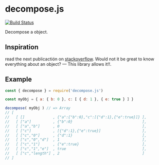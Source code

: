 # decompose.js

[![Build Status](https://travis-ci.org/JonDotsoy/decompose.js.svg?branch=master)](https://travis-ci.org/JonDotsoy/decompose.js)

Decompose a object.

## Inspiration
read the next publicactión on [stackoverflow](stackoverflow/questions/8318357).
Would not it be great to know everything about an object? — This library allows it!!.

## Example

```javascript
const { decompose } = require('decompose.js')

const myObj = { a: { b: 0 }, c: [ { d: 1 }, { e: true } ] }

decompose( myObj ) // => Array
// [
//   [ []             , {"a":{"b":0},"c":[{"d":1},{"e":true}]} ],
//   [ ["a"]          , {"b":0}                                ],
//   [ ["a","b"]      , 0                                      ],
//   [ ["c"]          , [{"d":1},{"e":true}]                   ],
//   [ ["c","0"]      , {"d":1}                                ],
//   [ ["c","0","d"]  , 1                                      ],
//   [ ["c","1"]      , {"e":true}                             ],
//   [ ["c","1","e"]  , true                                   ],
//   [ ["c","length"] , 2                                      ]
// ]
```



[stackoverflow/questions/8318357]: http://stackoverflow.com/questions/8318357/javascript-pointer-reference-craziness-can-someone-explain-this "Javascript pointer/reference craziness. Can someone explain this?"


